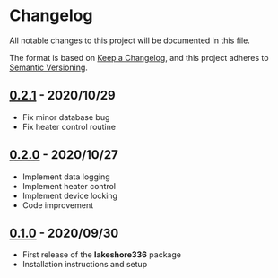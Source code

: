 # Changelog

All notable changes to this project will be documented in this file.

The format is based on [Keep a Changelog](https://keepachangelog.com/en/1.0.0/),
and this project adheres to [Semantic Versioning](https://semver.org/spec/v2.0.0.html).

## [0.2.1] - 2020/10/29

- Fix minor database bug
- Fix heater control routine

## [0.2.0] - 2020/10/27

- Implement data logging
- Implement heater control
- Implement device locking
- Code improvement

## [0.1.0] - 2020/09/30

- First release of the **lakeshore336** package
- Installation instructions and setup

[0.1.0]: https://gitlab.ethz.ch/exotic-matter/cw-beam/lakeshore336/tree/v0.1.0
[0.2.0]: https://gitlab.ethz.ch/exotic-matter/cw-beam/lakeshore336/tree/v0.2.0
[0.2.1]: https://gitlab.ethz.ch/exotic-matter/cw-beam/lakeshore336/tree/v0.2.1